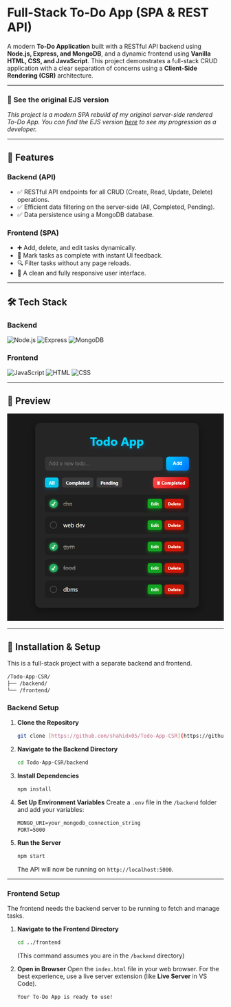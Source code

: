 # Full-Stack To-Do App (SPA & REST API)

A modern **To-Do Application** built with a RESTful API backend using **Node.js, Express, and MongoDB**, and a dynamic frontend using **Vanilla HTML, CSS, and JavaScript**. This project demonstrates a full-stack CRUD application with a clear separation of concerns using a **Client-Side Rendering (CSR)** architecture.

---
### 🔗 **See the original EJS version**
_This project is a modern SPA rebuild of my original server-side rendered To-Do App. You can find the EJS version [here](https://github.com/shahidx05/Todo-App-SSR) to see my progression as a developer._

---
## 🚀 Features

<!-- - **Full CRUD Functionality**: Add, edit, delete, and view tasks.
- **Dynamic UI**: Mark tasks as completed or pending with instant feedback.
- **No Page Reloads**: Filter tasks (All / Completed / Pending) seamlessly.
- **Efficient Management**: Delete all completed tasks with a single click.
- **Responsive Design**: A clean and modern interface for both mobile and desktop.

--- -->

### Backend (API)
- ✅ RESTful API endpoints for all CRUD (Create, Read, Update, Delete) operations.
- ✅ Efficient data filtering on the server-side (All, Completed, Pending).
- ✅ Data persistence using a MongoDB database.

### Frontend (SPA)
- ➕ Add, delete, and edit tasks dynamically.
- 🔄 Mark tasks as complete with instant UI feedback.
- 🔍 Filter tasks without any page reloads.
- 📱 A clean and fully responsive user interface.

---
## 🛠️ Tech Stack

### Backend
![Node.js](https://img.shields.io/badge/Node.js-339933?style=for-the-badge&logo=node.js)
![Express](https://img.shields.io/badge/Express.js-000000?style=for-the-badge&logo=express)
![MongoDB](https://img.shields.io/badge/MongoDB-47A248?style=for-the-badge&logo=mongodb)

### Frontend
![JavaScript](https://img.shields.io/badge/JavaScript-F7DF1E?style=for-the-badge&logo=javascript)
![HTML](https://img.shields.io/badge/HTML-E34F26?style=for-the-badge&logo=html5)
![CSS](https://img.shields.io/badge/CSS-1572B6?style=for-the-badge&logo=css3)

---
## 📸 Preview  
![Tod-Do App SPA Screenshot](/frontend/demo.png)

---
## 📂 Installation & Setup

This is a full-stack project with a separate backend and frontend.
```
/Todo-App-CSR/
├── /backend/
└── /frontend/
```

### **Backend Setup**

1.  **Clone the Repository**
    ```bash
    git clone [https://github.com/shahidx05/Todo-App-CSR](https://github.com/shahidx05/Todo-App-CSR)
    ```
2.  **Navigate to the Backend Directory**
    ```bash
    cd Todo-App-CSR/backend
    ```
3.  **Install Dependencies**
    ```bash
    npm install
    ```
4.  **Set Up Environment Variables**
    Create a `.env` file in the `/backend` folder and add your variables:
    ```
    MONGO_URI=your_mongodb_connection_string
    PORT=5000
    ```
5.  **Run the Server**
    ```bash
    npm start
    ```
    The API will now be running on `http://localhost:5000`.

---
### **Frontend Setup**

The frontend needs the backend server to be running to fetch and manage tasks.

1.  **Navigate to the Frontend Directory**
    ```bash
    cd ../frontend 
    ``` 
    (This command assumes you are in the `/backend` directory)

2.  **Open in Browser**
    Open the `index.html` file in your web browser. For the best experience, use a live server extension (like **Live Server** in VS Code).

    ```
    Your To-Do App is ready to use!
    ```